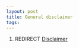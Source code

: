 ```yaml
---
layout: post 
title: General disclaimer
tags: 
---
```


1.  REDIRECT [Disclaimer](Disclaimer "wikilink")
